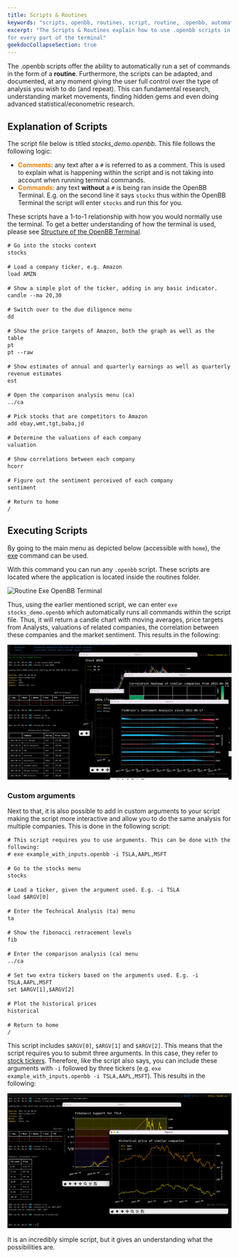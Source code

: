 ```yaml
---
title: Scripts & Routines
keywords: "scripts, openbb, routines, script, routine, .openbb, automation"
excerpt: "The Scripts & Routines explain how to use .openbb scripts in detail
for every part of the terminal"
geekdocCollapseSection: true
---
```


The .openbb scripts offer the ability to automatically run a set of commands in the form of a **routine**. Furthermore,
the scripts can be adapted, and documented, at any moment giving the user full control over the type of analysis you wish
to do (and repeat). This can fundamental research, understanding market movements, finding hidden gems and even
doing advanced statistical/econometric research.

## Explanation of Scripts
The script file below is titled *stocks_demo.openbb*. This file follows the following logic:

- <b><span style="color:#EF7D00">Comments</span></b>: any text after a `#` is referred to as a comment. This is used to explain what is happening within the script
and is not taking into account when running terminal commands.
- <b><span style="color:#EF7D00">Commands</span></b>: any text **without** a `#` is being ran inside the OpenBB Terminal. E.g. on the second line it says `stocks` thus within the OpenBB Terminal
the script will enter `stocks` and run this for you.

These scripts have a 1-to-1 relationship with how you would normally use the terminal. To get a better understanding of
how the terminal is used, please see <a href="https://openbb-finance.github.io/OpenBBTerminal/#structure-of-the-openbb-terminal" target="_blank">Structure of the OpenBB Terminal</a>.

```
# Go into the stocks context
stocks

# Load a company ticker, e.g. Amazon
load AMZN

# Show a simple plot of the ticker, adding in any basic indicator.
candle --ma 20,30

# Switch over to the due diligence menu
dd

# Show the price targets of Amazon, both the graph as well as the table
pt
pt --raw

# Show estimates of annual and quarterly earnings as well as quarterly revenue estimates
est

# Open the comparison analysis menu (ca)
../ca

# Pick stocks that are competitors to Amazon
add ebay,wmt,tgt,baba,jd

# Determine the valuations of each company
valuation

# Show correlations between each company
hcorr

# Figure out the sentiment perceived of each company
sentiment

# Return to home
/
```

## Executing Scripts
By going to the main menu as depicted below (accessible with `home`), the <a href="https://openbb-finance.github.io/OpenBBTerminal/scripts/exe" target="_blank">exe</a>
command can be used.

With this command you can run any `.openbb` script. These scripts are located where the application is located inside the routines folder.

![Routine Exe OpenBB Terminal](https://user-images.githubusercontent.com/46355364/174588513-5c52ea20-548a-4c2b-a4c1-6054e2d71786.png)

Thus, using the earlier mentioned script, we can enter `exe stocks_demo.openbb` which automatically runs all commands within the script file.
Thus, it will return a candle chart with moving averages, price targets from Analysts, valuations of related companies, the correlation between these companies and the market sentiment.
This results in the following:

![img.png](img.png)

### Custom arguments

Next to that, it is also possible to add in custom arguments to your script making the script more interactive and allow
you to do the same analysis for multiple companies. This is done in the following script:

```
# This script requires you to use arguments. This can be done with the following:
# exe example_with_inputs.openbb -i TSLA,AAPL,MSFT

# Go to the stocks menu
stocks

# Load a ticker, given the argument used. E.g. -i TSLA
load $ARGV[0]

# Enter the Technical Analysis (ta) menu
ta

# Show the fibonacci retracement levels
fib

# Enter the comparison analysis (ca) menu
../ca

# Set two extra tickers based on the arguments used. E.g. -i TSLA,AAPL,MSFT
set $ARGV[1],$ARGV[2]

# Plot the historical prices
historical

# Return to home
/
```

This script includes `$ARGV[0]`, `$ARGV[1]` and `$ARGV[2]`. This means that the script requires you to submit three
arguments. In this case, they refer to <a href="https://www.investopedia.com/ask/answers/12/what-is-a-stock-ticker.asp" target="_blank">stock tickers</a>.
Therefore, like the script also says, you can include these arguments with `-i` followed by three tickers (e.g. `exe example_with_inputs.openbb -i TSLA,AAPL,MSFT`).
This results in the following:

![img_1.png](img_1.png)

It is an incredibly simple script, but it gives an understanding what the possibilities are.
